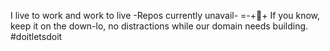 I live to work and work to live
-Repos currently unavail-
=-+👋+
If you know, keep it on the down-lo, no distractions while our domain needs building.
#doitletsdoit

<script>
var x = UserIdentity;
console.log("USER identity is.."+x);
</script>

<!---
BloodWeX/BloodWeX is a ✨ special ✨ repository because its `README.md` (this file) appears on your GitHub profile.
You can click the Preview link to take a look at your changes.
--->
